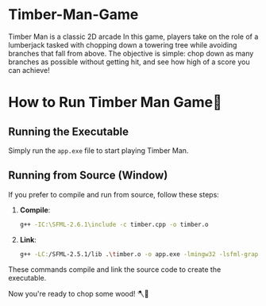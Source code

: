 # Timber-Man-Game
Timber Man is a classic 2D arcade In this game, players take on the role of a lumberjack tasked with chopping down a towering tree while avoiding branches that fall from above. The objective is simple: chop down as many branches as possible without getting hit, and see how high of a score you can achieve!

# How to Run Timber Man Game🌲

## Running the Executable

Simply run the `app.exe` file to start playing Timber Man.

## Running from Source (Window)

If you prefer to compile and run from source, follow these steps:

1. **Compile**:

    ```bash
    g++ -IC:\SFML-2.6.1\include -c timber.cpp -o timber.o
    ```

2. **Link**:

    ```bash
    g++ -LC:/SFML-2.5.1/lib .\timber.o -o app.exe -lmingw32 -lsfml-graphics -lsfml-window -lsfml-system -lsfml-audio -mwindows
    ```

These commands compile and link the source code to create the executable.

Now you're ready to chop some wood! 🪓🌳
